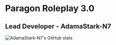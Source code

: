 # Paragon Roleplay 3.0

## Lead Developer - AdamaStark-N7

<p align="center">

![AdamaStark-N7's GitHub stats](https://github-readme-stats.vercel.app/api?username=AdamaStark-N7&count_private=true&show_icons=true&title_color=dc143c&text_color=ffffff&icon_color=dc143c&hide_border=true&bg_color=282a36&layout=compact&hide_title=false&hide_rank=false)

</p>

